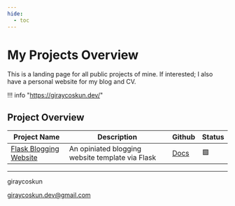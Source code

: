 ```yaml
---
hide:
  - toc
---
```


# My Projects Overview

This is a landing page for all public projects of mine. 
If interested; I also have a personal website for my blog and CV.

!!! info "<https://giraycoskun.dev/>"


## Project Overview

| Project Name                                          | Description                                      | Github                                                        | Status         |
| ----------------------------------------------------- | ------------------------------------------------ | ------------------------------------------------------------- | -------------- |
| [Flask Blogging Website](./projects/flask-blogging-website.md) | An opiniated blogging website template via Flask | [Docs](https://giraycoskun.github.io/Flask-Blogging-Website/) | :green_square: |

---

giraycoskun

giraycoskun.dev@gmail.com
